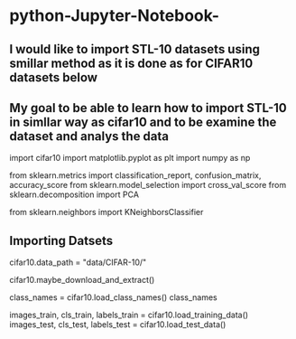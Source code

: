 # python-Jupyter-Notebook-
## I would like to import STL-10 datasets using smillar method as it is done as for CIFAR10 datasets below 
## My goal to be able to learn how to import STL-10 in simllar way as cifar10 and to be examine the dataset and analys the data   
import cifar10 
import matplotlib.pyplot as plt 
import numpy as np  

from sklearn.metrics import classification_report, confusion_matrix, accuracy_score 
from sklearn.model_selection import cross_val_score 
from sklearn.decomposition import PCA  

from sklearn.neighbors import KNeighborsClassifier  

## Importing Datsets 

cifar10.data_path = "data/CIFAR-10/" 

cifar10.maybe_download_and_extract()  

class_names = cifar10.load_class_names() class_names  

images_train, cls_train, labels_train = cifar10.load_training_data()
images_test, cls_test, labels_test = cifar10.load_test_data()
